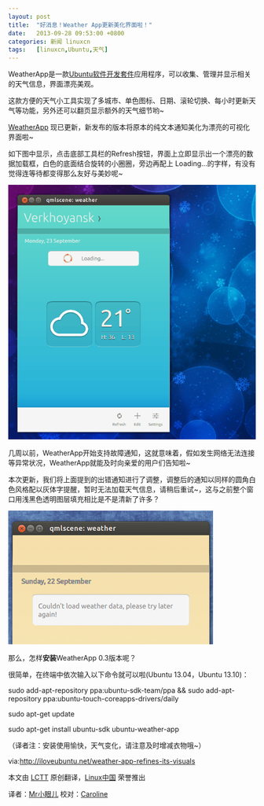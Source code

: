```yaml
---
layout: post
title:	"好消息！Weather App更新美化界面啦！"
date:	2013-09-28 09:53:00 +0800 
categories:	新闻 linuxcn 
tags:	[linuxcn,Ubuntu,天气]
---
```



WeatherApp是一款[Ubuntu软件开发套件](http://developer.ubuntu.com/get-started/)应用程序，可以收集、管理并显示相关的天气信息，界面漂亮美观。


这款方便的天气小工具实现了多城市、单色图标、日期、滚轮切换、每小时更新天气等功能，另外还可以翻页显示额外的天气细节哟~


[WeatherApp](https://launchpad.net/ubuntu-weather-app) 现已更新，新发布的版本将原本的纯文本通知美化为漂亮的可视化界面啦~


如下图中显示，点击底部工具栏的Refresh按钮，界面上立即显示出一个漂亮的数据加载框，白色的底面结合旋转的小圈圈，旁边再配上 Loading...的字样，有没有觉得连等待都变得那么友好与美妙呢~


![](/Asserts/Images/album/201309/28/081032jr1i247i42t12bqi.png)


几周以前，WeatherApp开始支持故障通知，这就意味着，假如发生网络无法连接等异常状况，WeatherApp就能及时向亲爱的用户们告知啦~


本次更新，我们将上面提到的出错通知进行了调整，调整后的通知以同样的圆角白色风格配以灰体字提醒，暂时无法加载天气信息，请稍后重试~，这与之前整个窗口用浅黑色透明图层填充相比是不是清新了许多？


![](/Asserts/Images/album/201309/28/081034yjqwiitettyddt0b.png)


那么，怎样**安装**WeatherApp 0.3版本呢？


很简单，在终端中依次输入以下命令就可以啦(Ubuntu 13.04，Ubuntu 13.10)：


sudo add-apt-repository ppa:ubuntu-sdk-team/ppa && sudo add-apt-repository ppa:ubuntu-touch-coreapps-drivers/daily


sudo apt-get update


sudo apt-get install ubuntu-sdk ubuntu-weather-app


（译者注：安装使用愉快，天气变化，请注意及时增减衣物哦~）


 


via:<http://iloveubuntu.net/weather-app-refines-its-visuals>


本文由 [LCTT](https://github.com/LCTT/TranslateProject) 原创翻译，[Linux中国](http://linux.cn/portal.php) 荣誉推出


译者：[Mr小眼儿](http://linux.cn/space/14801) 校对：[Caroline](http://linux.cn/space/14763)

